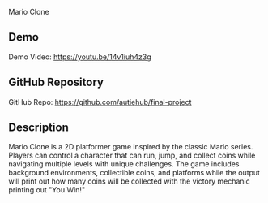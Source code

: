 Mario Clone

## Demo
Demo Video: https://youtu.be/14v1iuh4z3g

## GitHub Repository
GitHub Repo: https://github.com/autiehub/final-project

## Description
Mario Clone is a 2D platformer game inspired by the classic Mario series. Players can control a character that can run, jump, and collect coins while navigating multiple levels with unique challenges. The game includes background environments, collectible coins, and platforms while the output will print out how many coins will be collected with the victory mechanic printing out "You Win!"